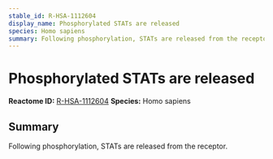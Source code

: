 ```yaml
---
stable_id: R-HSA-1112604
display_name: Phosphorylated STATs are released
species: Homo sapiens
summary: Following phosphorylation, STATs are released from the receptor.
---
```


# Phosphorylated STATs are released
**Reactome ID:** [R-HSA-1112604](https://reactome.org/content/detail/R-HSA-1112604)
**Species:** Homo sapiens

## Summary

Following phosphorylation, STATs are released from the receptor.
